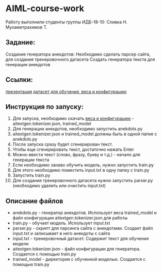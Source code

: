 # AIML-course-work

Работу выполнили студенты группы ИДБ-18-10:
Сливка Н.
Мухаметрахимов Т.

## Задание:
Создание генератора анекдотов:
Необходимо сделать парсер сайта, для создания тренеровочного датасета
Создать генератора текста для генерации анекдотов

## Ссылки:
[презентация]()
[датасет для обучения, веса и конфигурацию](https://drive.google.com/drive/folders/1MhYcqAxOw5fUtqXMdgbhmbvfhfTNzBfF?usp=sharing)

## Инструкция по запуску:
1. Для запуска, необходимо скачать [веса и конфигурацию](https://drive.google.com/drive/folders/1MhYcqAxOw5fUtqXMdgbhmbvfhfTNzBfF?usp=sharing) - aitextgen.tokenizer.json, trained_model
3. Для генерации анекдотов, необходимо запустить anekdots.py
  4. aitextgen.tokenizer.json и trained_model должны быть в одной папке с anekdots.py
  1. После запуска сразу будет сгенерирован текст.
  2. Чтобы еще сгенерировать текст, достаточно нажать Enter
  3. Можно ввести текст (слово, фразу, букву и т.д.) - начало для генерации текста
4. Если необходимо занаво обучить модель, нужно запустить train.py
  5. Для этого необходимо поместить input.txt в одну папку с train.py
  6. Запустить train.py
6. Для создания тренеровочного датасета нужно запустить parser.py (необходимо удалить или очистить input.txt)

## Описание файлов
* anekdots.py - генератор анекдотов. Использует веса trained_model и файл конфигурации aitextgen.tokenizer.json для работы
* train.py - обучает модель. Использует input.txt
* parser.py - скрипт для парсинга сайта с анекдотами. Создает файл input.txt и записывает в него анекдоты с сайта
* input.txt - тренеровочный датасет. Содержит текст для обучения модели
* aitextgen.tokenizer.json - файл конфигурации для генератора. Создается с помощью train.py
* trained_model - директория с обученной моделью. Создается с помощью train.py
